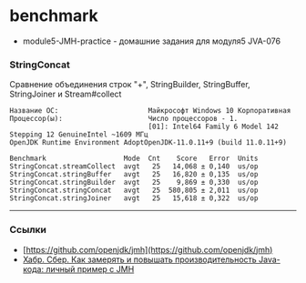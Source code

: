# benchmark

 - module5-JMH-practice - домашние задания для модуля5 JVA-076

### StringConcat
Сравнение объединения строк "+", StringBuilder, StringBuffer, StringJoiner и Stream#collect  

```
Название ОС:                      Майкрософт Windows 10 Корпоративная
Процессор(ы):                     Число процессоров - 1.
                                  [01]: Intel64 Family 6 Model 142 Stepping 12 GenuineIntel ~1609 МГц
OpenJDK Runtime Environment AdoptOpenJDK-11.0.11+9 (build 11.0.11+9)

Benchmark                   Mode  Cnt    Score   Error  Units
StringConcat.streamCollect  avgt   25   14,068 ± 0,140  us/op
StringConcat.stringBuffer   avgt   25   16,820 ± 0,135  us/op
StringConcat.stringBuilder  avgt   25    9,869 ± 0,330  us/op
StringConcat.stringConcat   avgt   25  580,805 ± 2,011  us/op
StringConcat.stringJoiner   avgt   25   15,618 ± 0,322  us/op
```

---
### Ссылки
 - [https://github.com/openjdk/jmh](https://github.com/openjdk/jmh)  
 - [Хабр. Сбер. Как замерять и повышать производительность Java-кода: личный пример с JMH](https://habr.com/ru/companies/sberbank/articles/814299/)  